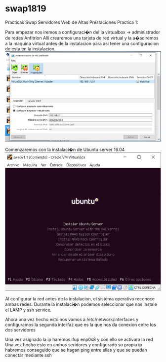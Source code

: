 # swap1819
Practicas Swap
Servidores Web de Altas Prestaciones
Practica 1:

Para empezar nos iremos a configuraci�n del la virtualbox -> administrador de redes Anfitrion
Alli crearemos una tarjeta de red virtual y la a�adiremos a la maquina virtual antes de la instalacion para asi tener una configuracion de esta en la instalacion.
![Red Anfitrion](./capturas/img1.1.jpg)

Comenzaremos con la instalaci�n de Ubuntu server 16.04
![Instalacion](./capturas/img1.2.jpg)

Al configurar la red antes de la instalacion, el sistema operativo reconoce ambas redes.
Durante la instalaci�n podemos seleccionar que nos instale el LAMP y ssh service.


Ahora una vez hecho esto nos vamos a /etc/network/interfaces y configuramos la segunda interfaz que es la que nos da conexion entre los dos servidores

Una vez asignado la ip haremos ifup enp0s8 y con ello se activara la red
Una vez hecho esto en ambos seridores y configurado su propia ip habremos conseguido que se hagan ping entre ellas y que se puedan conectar mediante ssh
